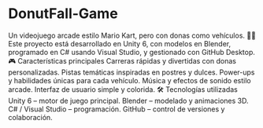 # DonutFall-Game
Un videojuego arcade estilo Mario Kart, pero con donas como vehículos. 🚗🍩  Este proyecto está desarrollado en Unity 6, con modelos en Blender, programado en C# usando Visual Studio, y gestionado con GitHub Desktop.  🎮 Características principales  Carreras rápidas y divertidas con donas personalizadas.  Pistas temáticas inspiradas en postres y dulces.  Power-ups y habilidades únicas para cada vehículo.  Música y efectos de sonido estilo arcade.  Interfaz de usuario simple y colorida.  🛠️ Tecnologías utilizadas  Unity 6 – motor de juego principal.  Blender – modelado y animaciones 3D.  C# / Visual Studio – programación.  GitHub – control de versiones y colaboración.
